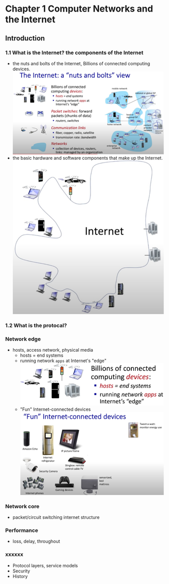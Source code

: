 # Chapter 1 Computer Networks and the Internet

## Introduction

### 1.1 What is the Internet? the components of the Internet

- the nuts and bolts of the Internet, Billions of connected computing devices.
  <img src="img/nutsandbolts.jpg" alt="nuts and bolts" width="800">
- the basic hardware and software components that make up the Internet.
  <img src="img/Internet2.jpg" alt="Internet2" width="500">

### 1.2 What is the protocal?

### Network edge

- hosts, access network, physical media
  - hosts = end systems
  - running network `apps` at Internet's "edge"
    <img src="img/Internet.png" alt="Internet" width="800">
  - "Fun" Internet-connected devices
    <img src="img/Internet_devices.jpg" alt="Internet Devices" width="500">

### Network core

- packet/circuit switching internet structure

### Performance

- loss, delay, throughout

### xxxxxx

- Protocol layers, service models
- Security
- History
